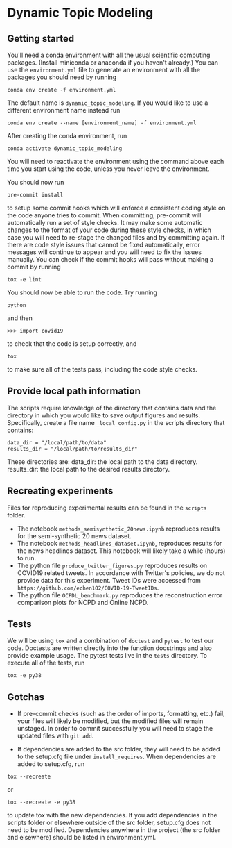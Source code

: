 # Dynamic Topic Modeling


## Getting started

You'll need a conda environment with all the usual scientific computing packages. (Install miniconda or anaconda if you haven't already.) You can use the `environment.yml` file to generate an environment with all the packages you should need by running

```
conda env create -f environment.yml
```
The default name is `dynamic_topic_modeling`. If you would like to use a different environment name instead run
```
conda env create --name [environment_name] -f environment.yml
```

After creating the conda environment, run

```
conda activate dynamic_topic_modeling
```
You will need to reactivate the environment using the command above each time you start using the code, unless you never leave the environment.

You should now run

```
pre-commit install
```

to setup some commit hooks which will enforce a consistent coding style on the code anyone tries to commit. When committing, pre-commit will automatically run a set of style checks. It may make some automatic changes to the format of your code during these style checks, in which case you will need to re-stage the changed files and try committing again. If there are code style issues that cannot be fixed automatically, error messages will continue to appear and you will need to fix the issues manually. You can check if the commit hooks will pass without making a commit by running

```
tox -e lint
```

You should now be able to run the code. Try running

```
python
```
and then
```
>>> import covid19
```
to check that the code is setup correctly, and
```
tox
```
to make sure all of the tests pass, including the code style checks.

## Provide local path information

The scripts require knowledge of the directory that contains data and the directory in which you would like to save output figures and results. Specifically, create a file name `_local_config.py` in the scripts directory that contains:
```
data_dir = "/local/path/to/data"
results_dir = "/local/path/to/results_dir"
```

These directories are:
data_dir: the local path to the data directory.
results_dir: the local path to the desired results directory.

## Recreating experiments
Files for reproducing experimental results can be found in the `scripts` folder.

* The notebook `methods_semisynthetic_20news.ipynb` reproduces results for the semi-synthetic 20 news dataset.
* The notebook `methods_headlines_dataset.ipynb`, reproduces results for the news headlines dataset. This notebook will likely take a while (hours) to run.
* The python file `produce_twitter_figures.py` reproduces results on COVID19 related tweets. In accordance with Twitter's policies, we do not provide data for this experiment. Tweet IDs were accessed from `https://github.com/echen102/COVID-19-TweetIDs`.
* The python file `OCPDL_benchmark.py` reproduces the reconstruction error comparison plots for NCPD and Online NCPD.

## Tests

We will be using `tox` and a combination of `doctest` and `pytest` to test our code.
Doctests are written directly into the function docstrings and also provide example usage.
The pytest tests live in the `tests` directory. To execute all of the tests, run

```
tox -e py38
```
## Gotchas

* If pre-commit checks (such as the order of imports, formatting, etc.) fail, your files will likely be modified, but the modified files will remain unstaged. In order to commit successfully you will need to stage the updated files with `git add`.

* If dependencies are added to the src folder, they will need to be added to the setup.cfg file under `install_requires`. When dependencies are added to setup.cfg, run
```
tox --recreate
```
or
```
tox --recreate -e py38
```
to update tox with the new dependencies. If you add dependencies in the scripts folder or elsewhere outside of the src folder, setup.cfg does not need to be modified. Dependencies anywhere in the project (the src folder and elsewhere) should be listed in environment.yml.
